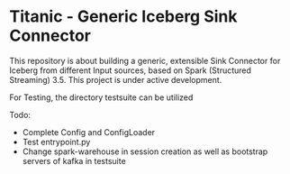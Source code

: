 # Titanic - Generic Iceberg Sink Connector

This repository is about building a generic, extensible Sink Connector for Iceberg from different Input sources, based on Spark (Structured Streaming) 3.5. 
This project is under active development. 

For Testing, the directory testsuite can be utilized

Todo: 
- Complete Config and ConfigLoader
- Test entrypoint.py
- Change spark-warehouse in session creation as well as bootstrap servers of kafka in testsuite